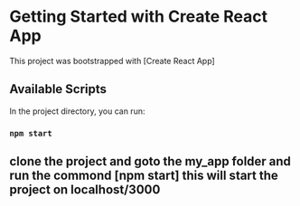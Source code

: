 # Getting Started with Create React App

This project was bootstrapped with [Create React App]
## Available Scripts

In the project directory, you can run:

### `npm start`

## clone the project and goto the my_app folder and run the commond [npm start] this will start the project on localhost/3000
